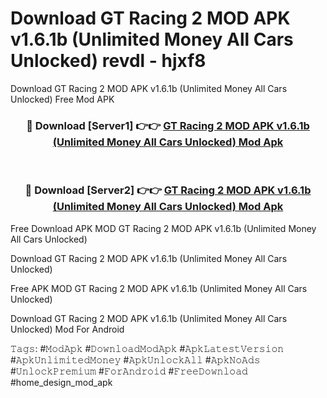 # Download GT Racing 2 MOD APK v1.6.1b (Unlimited Money All Cars Unlocked) revdl - hjxf8
Download GT Racing 2 MOD APK v1.6.1b (Unlimited Money All Cars Unlocked) Free Mod APK

<div align="center">
<h3>🔴 Download [Server1] 👉👉 <a href="https://apk-comot.site?title=GT_Racing_2_MOD_APK_v1.6.1b_(Unlimited_Money_All_Cars_Unlocked)">GT Racing 2 MOD APK v1.6.1b (Unlimited Money All Cars Unlocked) Mod Apk</a></h3><br>

<h3>🔴 Download [Server2] 👉👉 <a href="https://apk-comot.site?title=GT_Racing_2_MOD_APK_v1.6.1b_(Unlimited_Money_All_Cars_Unlocked)">GT Racing 2 MOD APK v1.6.1b (Unlimited Money All Cars Unlocked) Mod Apk</a></h3>
</div>


Free Download APK MOD GT Racing 2 MOD APK v1.6.1b (Unlimited Money All Cars Unlocked)

Download GT Racing 2 MOD APK v1.6.1b (Unlimited Money All Cars Unlocked) 

Free APK MOD GT Racing 2 MOD APK v1.6.1b (Unlimited Money All Cars Unlocked) 

Download GT Racing 2 MOD APK v1.6.1b (Unlimited Money All Cars Unlocked) Mod For Android

𝚃𝚊𝚐𝚜: #𝙼𝚘𝚍𝙰𝚙𝚔 #𝙳𝚘𝚠𝚗𝚕𝚘𝚊𝚍𝙼𝚘𝚍𝙰𝚙𝚔 #𝙰𝚙𝚔𝙻𝚊𝚝𝚎𝚜𝚝𝚅𝚎𝚛𝚜𝚒𝚘𝚗 #𝙰𝚙𝚔𝚄𝚗𝚕𝚒𝚖𝚒𝚝𝚎𝚍𝙼𝚘𝚗𝚎𝚢 #𝙰𝚙𝚔𝚄𝚗𝚕𝚘𝚌𝚔𝙰𝚕𝚕 #𝙰𝚙𝚔𝙽𝚘𝙰𝚍𝚜 #𝚄𝚗𝚕𝚘𝚌𝚔𝙿𝚛𝚎𝚖𝚒𝚞𝚖 #𝙵𝚘𝚛𝙰𝚗𝚍𝚛𝚘𝚒𝚍 #𝙵𝚛𝚎𝚎𝙳𝚘𝚠𝚗𝚕𝚘𝚊𝚍 #home_design_mod_apk